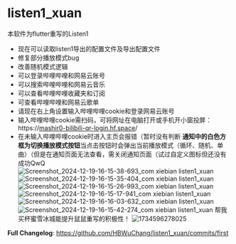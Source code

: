 # listen1_xuan

本软件为flutter重写的Listen1
- 现在可以读取listen1导出的配置文件及导出配置文件
- 修复部分播放模式bug
- 改善随机模式逻辑
- 可以登录哔哩哔哩和网易云账号
- 可以搜索哔哩哔哩和网易云音乐
- 可以查看哔哩哔哩收藏夹和订阅
- 可查看哔哩哔哩和网易云歌单
- 请现在右上角设置输入哔哩哔哩cookie和登录网易云账号
- 输入哔哩哔哩cookie需扫码，可将网址在电脑打开或手机开小窗投屏：https://[mashir0-bilibili-qr-login.hf.space](https://mashir0-bilibili-qr-login.hf.space/)/
- 在未输入哔哩哔哩cookie时进入主页会报错（暂时没有判断
**通知中的白色方框为切换播放模式按钮**当点击按钮时会弹出当前播放模式（循环、随机、单曲）（但是在通知页面无法查看，需关闭通知页面（试过自定义图标但还没有成功QwQ
![Screenshot_2024-12-19-16-15-38-693_com xiebian listen1_xuan](https://github.com/user-attachments/assets/81ae77e1-dbca-40e2-9369-0ebdbc079be7)
![Screenshot_2024-12-19-16-15-35-404_com xiebian listen1_xuan](https://github.com/user-attachments/assets/c69c9e3f-c6e8-4626-a2cd-77d7d2cd98bb)
![Screenshot_2024-12-19-16-15-26-993_com xiebian listen1_xuan](https://github.com/user-attachments/assets/e5589c1d-8b1c-46cd-8ce4-7e1cfbdb7286)
![Screenshot_2024-12-19-16-15-17-941_com xiebian listen1_xuan](https://github.com/user-attachments/assets/64deafc9-84b6-40eb-bd9b-177793087cf7)
![Screenshot_2024-12-19-16-16-03-632_com xiebian listen1_xuan](https://github.com/user-attachments/assets/aeaf028e-1ce2-451c-a894-97605dad11f3)
![Screenshot_2024-12-19-16-15-42-274_com xiebian listen1_xuan](https://github.com/user-attachments/assets/e92c0ea6-f061-4649-a6e8-fd590a9eb1b0)
帮我买杯蜜雪冰城能提升鼠鼠重写的积极性！
![1734596278025](https://github.com/user-attachments/assets/8164b742-068e-4e85-9edc-6884719380a2)

**Full Changelog**: https://github.com/HBWuChang/listen1_xuan/commits/first